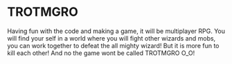 TROTMGRO
========

Having fun with the code and making a game,
it will be multiplayer RPG.
You will find your self in a world where you will fight other wizards and mobs,
you can work together to defeat the all mighty wizard! But it is more fun to kill each other!
And no the game wont be called TROTMGRO O_O!
